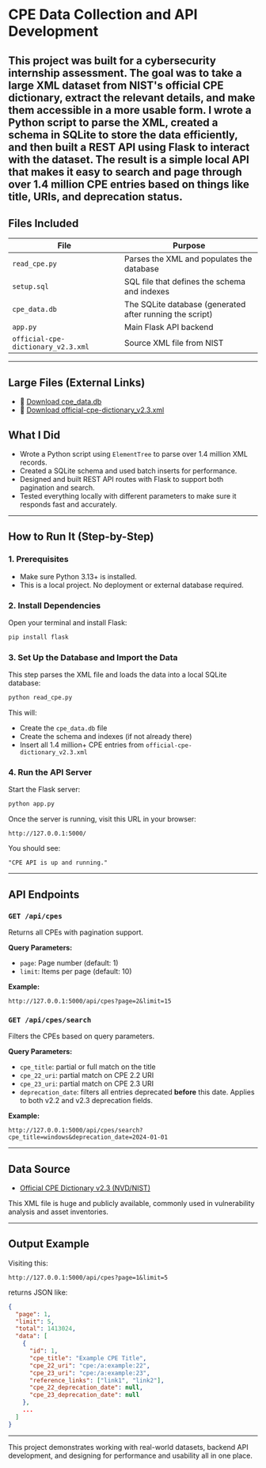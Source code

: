 # CPE Data Collection and API Development

This project was built for a cybersecurity internship assessment. The goal was to take a large XML dataset from NIST's official CPE dictionary, extract the relevant details, and make them accessible in a more usable form. I wrote a Python script to parse the XML, created a schema in SQLite to store the data efficiently, and then built a REST API using Flask to interact with the dataset. The result is a simple local API that makes it easy to search and page through over 1.4 million CPE entries based on things like title, URIs, and deprecation status.
---

## Files Included

| File                                | Purpose                                                   |
|-------------------------------------|-----------------------------------------------------------|
| `read_cpe.py`                       | Parses the XML and populates the database                 |
| `setup.sql`                         | SQL file that defines the schema and indexes              |
| `cpe_data.db`                       | The SQLite database (generated after running the script)  |
| `app.py`                            | Main Flask API backend                                    |
| `official-cpe-dictionary_v2.3.xml`  | Source XML file from NIST                                 |

---

## Large Files (External Links)

- 📂 [Download cpe_data.db](https://1drv.ms/u/c/e3db8d91938a2eeb/EV8OC0MRAdxOsGRhlpWMEqUBbIg7-SZ_gJVeR4FycesEHg?e=2IONKS)
- 📂 [Download official-cpe-dictionary_v2.3.xml](https://1drv.ms/u/c/e3db8d91938a2eeb/Eb4LWr1-sNlPuxAVotV-5-cBtRexXswLTMSRU7NjuxKH4A?e=fMFgF1)


## What I Did
- Wrote a Python script using `ElementTree` to parse over 1.4 million XML records.
- Created a SQLite schema and used batch inserts for performance.
- Designed and built REST API routes with Flask to support both pagination and search.
- Tested everything locally with different parameters to make sure it responds fast and accurately.

---

## How to Run It (Step-by-Step)

### 1. Prerequisites
- Make sure Python 3.13+ is installed.
- This is a local project. No deployment or external database required.

### 2. Install Dependencies
Open your terminal and install Flask:

```bash
pip install flask
```

### 3. Set Up the Database and Import the Data
This step parses the XML file and loads the data into a local SQLite database:

```bash
python read_cpe.py
```

This will:
- Create the `cpe_data.db` file
- Create the schema and indexes (if not already there)
- Insert all 1.4 million+ CPE entries from `official-cpe-dictionary_v2.3.xml`

### 4. Run the API Server
Start the Flask server:

```bash
python app.py
```

Once the server is running, visit this URL in your browser:

```
http://127.0.0.1:5000/
```

You should see:
```
"CPE API is up and running."
```

---

## API Endpoints

### `GET /api/cpes`
Returns all CPEs with pagination support.

**Query Parameters:**
- `page`: Page number (default: 1)
- `limit`: Items per page (default: 10)

**Example:**
```
http://127.0.0.1:5000/api/cpes?page=2&limit=15
```

### `GET /api/cpes/search`
Filters the CPEs based on query parameters.

**Query Parameters:**
- `cpe_title`: partial or full match on the title
- `cpe_22_uri`: partial match on CPE 2.2 URI
- `cpe_23_uri`: partial match on CPE 2.3 URI
- `deprecation_date`: filters all entries deprecated **before** this date. Applies to both v2.2 and v2.3 deprecation fields.

**Example:**
```
http://127.0.0.1:5000/api/cpes/search?cpe_title=windows&deprecation_date=2024-01-01
```

---

## Data Source
- [Official CPE Dictionary v2.3 (NVD/NIST)](https://nvd.nist.gov/products/cpe)

This XML file is huge and publicly available, commonly used in vulnerability analysis and asset inventories.

---

## Output Example

Visiting this:
```
http://127.0.0.1:5000/api/cpes?page=1&limit=5
```
returns JSON like:
```json
{
  "page": 1,
  "limit": 5,
  "total": 1413024,
  "data": [
    {
      "id": 1,
      "cpe_title": "Example CPE Title",
      "cpe_22_uri": "cpe:/a:example:22",
      "cpe_23_uri": "cpe:/a:example:23",
      "reference_links": ["link1", "link2"],
      "cpe_22_deprecation_date": null,
      "cpe_23_deprecation_date": null
    },
    ...
  ]
}
```

---

This project demonstrates working with real-world datasets, backend API development, and designing for performance and usability all in one place.
